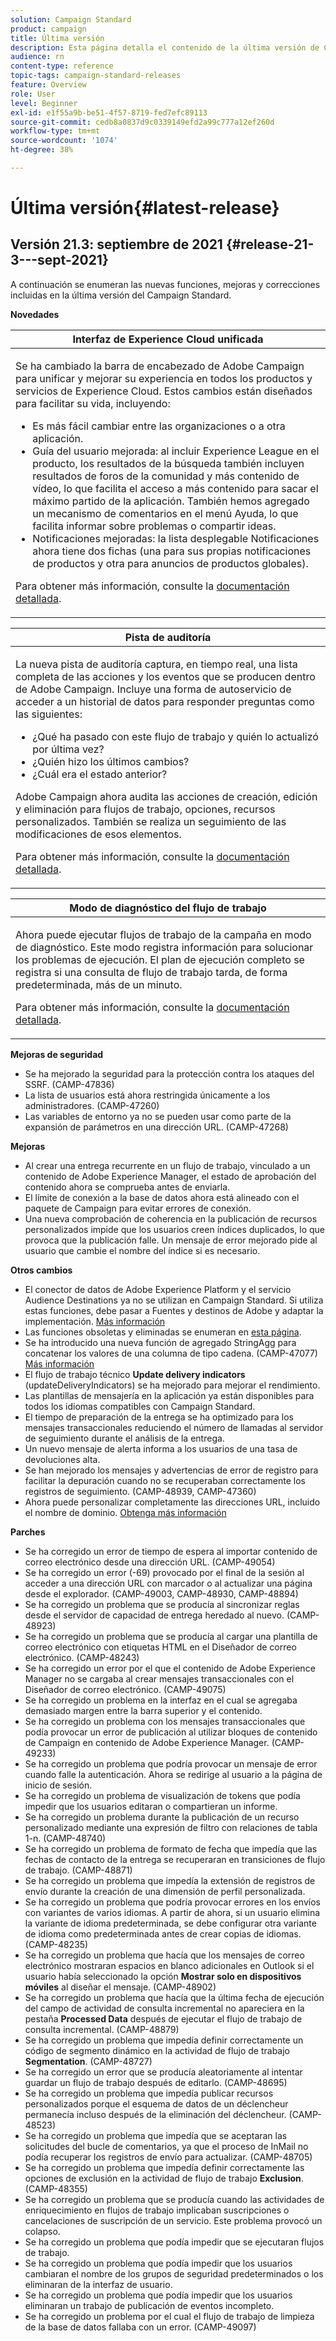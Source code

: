 ```yaml
---
solution: Campaign Standard
product: campaign
title: Última versión
description: Esta página detalla el contenido de la última versión de Campaign Standard
audience: rn
content-type: reference
topic-tags: campaign-standard-releases
feature: Overview
role: User
level: Beginner
exl-id: e1f55a9b-be51-4f57-8719-fed7efc89113
source-git-commit: cedb8a0837d9c0339149efd2a99c777a12ef260d
workflow-type: tm+mt
source-wordcount: '1074'
ht-degree: 38%

---
```



# Última versión{#latest-release}

## Versión 21.3: septiembre de 2021 {#release-21-3---sept-2021}

A continuación se enumeran las nuevas funciones, mejoras y correcciones incluidas en la última versión del Campaign Standard.

**Novedades**


<table> 
<thead> 
<tr> 
<th> <strong>Interfaz de Experience Cloud unificada</strong><br /> </th> 
</tr> 
</thead> 
<tbody> 
<tr> 
<td>
<p>Se ha cambiado la barra de encabezado de Adobe Campaign para unificar y mejorar su experiencia en todos los productos y servicios de Experience Cloud. Estos cambios están diseñados para facilitar su vida, incluyendo:</p>
<ul>
<li>Es más fácil cambiar entre las organizaciones o a otra aplicación.</li>
<li>Guía del usuario mejorada: al incluir Experience League en el producto, los resultados de la búsqueda también incluyen resultados de foros de la comunidad y más contenido de vídeo, lo que facilita el acceso a más contenido para sacar el máximo partido de la aplicación. También hemos agregado un mecanismo de comentarios en el menú Ayuda, lo que facilita informar sobre problemas o compartir ideas.</li>
<li>Notificaciones mejoradas: la lista desplegable Notificaciones ahora tiene dos fichas (una para sus propias notificaciones de productos y otra para anuncios de productos globales).</li>
</ul>
<p>Para obtener más información, consulte la <a href="../../start/using/interface-description.md#top-bar">documentación detallada</a>.
</p>
</td> 
</tr> 
</tbody> 
</table>

<table> 
<thead> 
<tr> 
<th> <strong>Pista de auditoría</strong><br /> </th> 
</tr> 
</thead> 
<tbody> 
<tr> 
<td>
<p>La nueva pista de auditoría captura, en tiempo real, una lista completa de las acciones y los eventos que se producen dentro de Adobe Campaign. Incluye una forma de autoservicio de acceder a un historial de datos para responder preguntas como las siguientes:</p>
<ul>
<li>¿Qué ha pasado con este flujo de trabajo y quién lo actualizó por última vez?</li>
<li>¿Quién hizo los últimos cambios?</li>
<li>¿Cuál era el estado anterior?</li>
</ul>
<p>Adobe Campaign ahora audita las acciones de creación, edición y eliminación para flujos de trabajo, opciones, recursos personalizados. También se realiza un seguimiento de las modificaciones de esos elementos.</p>
<p>Para obtener más información, consulte la <a href="../../administration/using/audit.md">documentación detallada</a>.</p>
</td> 
</tr> 
</tbody> 
</table>


<table> 
<thead> 
<tr> 
<th> <strong>Modo de diagnóstico del flujo de trabajo</strong><br /> </th> 
</tr> 
</thead> 
<tbody> 
<tr> 
<td>
<p>Ahora puede ejecutar flujos de trabajo de la campaña en modo de diagnóstico. Este modo registra información para solucionar los problemas de ejecución. El plan de ejecución completo se registra si una consulta de flujo de trabajo tarda, de forma predeterminada, más de un minuto.</p>
<p>Para obtener más información, consulte la <a href="../../automating/using/managing-execution-options.md">documentación detallada</a>.</p>
</td> 
</tr> 
</tbody> 
</table>

**Mejoras de seguridad**

* Se ha mejorado la seguridad para la protección contra los ataques del SSRF. (CAMP-47836)
* La lista de usuarios está ahora restringida únicamente a los administradores. (CAMP-47260)
* Las variables de entorno ya no se pueden usar como parte de la expansión de parámetros en una dirección URL. (CAMP-47268)

**Mejoras**

* Al crear una entrega recurrente en un flujo de trabajo, vinculado a un contenido de Adobe Experience Manager, el estado de aprobación del contenido ahora se comprueba antes de enviarla.
* El límite de conexión a la base de datos ahora está alineado con el paquete de Campaign para evitar errores de conexión.
* Una nueva comprobación de coherencia en la publicación de recursos personalizados impide que los usuarios creen índices duplicados, lo que provoca que la publicación falle. Un mensaje de error mejorado pide al usuario que cambie el nombre del índice si es necesario.

**Otros cambios**

* El conector de datos de Adobe Experience Platform y el servicio Audience Destinations ya no se utilizan en Campaign Standard. Si utiliza estas funciones, debe pasar a Fuentes y destinos de Adobe y adaptar la implementación. [Más información](../../integrating/using/get-started-sources-destinations.md)
* Las funciones obsoletas y eliminadas se enumeran en [esta página](deprecated-features.md).
* Se ha introducido una nueva función de agregado StringAgg para concatenar los valores de una columna de tipo cadena. (CAMP-47077) [Más información](../../automating/using/list-of-functions.md#aggregates)
* El flujo de trabajo técnico **Update delivery indicators** (updateDeliveryIndicators) se ha mejorado para mejorar el rendimiento.
* Las plantillas de mensajería en la aplicación ya están disponibles para todos los idiomas compatibles con Campaign Standard.
* El tiempo de preparación de la entrega se ha optimizado para los mensajes transaccionales reduciendo el número de llamadas al servidor de seguimiento durante el análisis de la entrega.
* Un nuevo mensaje de alerta informa a los usuarios de una tasa de devoluciones alta.
* Se han mejorado los mensajes y advertencias de error de registro para facilitar la depuración cuando no se recuperaban correctamente los registros de seguimiento. (CAMP-48939, CAMP-47360)
* Ahora puede personalizar completamente las direcciones URL, incluido el nombre de dominio. [Obtenga más información](../../designing/using/personalization.md#personalizing-urls)

**Parches**

* Se ha corregido un error de tiempo de espera al importar contenido de correo electrónico desde una dirección URL. (CAMP-49054)
* Se ha corregido un error (-69) provocado por el final de la sesión al acceder a una dirección URL con marcador o al actualizar una página desde el explorador. (CAMP-49003, CAMP-48930, CAMP-48894)
* Se ha corregido un problema que se producía al sincronizar reglas desde el servidor de capacidad de entrega heredado al nuevo. (CAMP-48923)
* Se ha corregido un problema que se producía al cargar una plantilla de correo electrónico con etiquetas HTML en el Diseñador de correo electrónico. (CAMP-48243)
* Se ha corregido un error por el que el contenido de Adobe Experience Manager no se cargaba al crear mensajes transaccionales con el Diseñador de correo electrónico. (CAMP-49075)
* Se ha corregido un problema en la interfaz en el cual se agregaba demasiado margen entre la barra superior y el contenido.
* Se ha corregido un problema con los mensajes transaccionales que podía provocar un error de publicación al utilizar bloques de contenido de Campaign en contenido de Adobe Experience Manager. (CAMP-49233)
* Se ha corregido un problema que podría provocar un mensaje de error cuando falle la autenticación. Ahora se redirige al usuario a la página de inicio de sesión.
* Se ha corregido un problema de visualización de tokens que podía impedir que los usuarios editaran o compartieran un informe.
* Se ha corregido un problema durante la publicación de un recurso personalizado mediante una expresión de filtro con relaciones de tabla 1-n. (CAMP-48740)
* Se ha corregido un problema de formato de fecha que impedía que las fechas de contacto de la entrega se recuperaran en transiciones de flujo de trabajo. (CAMP-48871)
* Se ha corregido un problema que impedía la extensión de registros de envío durante la creación de una dimensión de perfil personalizada.
* Se ha corregido un problema que podría provocar errores en los envíos con variantes de varios idiomas. A partir de ahora, si un usuario elimina la variante de idioma predeterminada, se debe configurar otra variante de idioma como predeterminada antes de crear copias de idiomas. (CAMP-48235)
* Se ha corregido un problema que hacía que los mensajes de correo electrónico mostraran espacios en blanco adicionales en Outlook si el usuario había seleccionado la opción **Mostrar solo en dispositivos móviles** al diseñar el mensaje. (CAMP-48902)
* Se ha corregido un problema que hacía que la última fecha de ejecución del campo de actividad de consulta incremental no apareciera en la pestaña **Processed Data** después de ejecutar el flujo de trabajo de consulta incremental. (CAMP-48879)
* Se ha corregido un problema que impedía definir correctamente un código de segmento dinámico en la actividad de flujo de trabajo **Segmentation**. (CAMP-48727)
* Se ha corregido un error que se producía aleatoriamente al intentar guardar un flujo de trabajo después de editarlo. (CAMP-48695)
* Se ha corregido un problema que impedía publicar recursos personalizados porque el esquema de datos de un déclencheur permanecía incluso después de la eliminación del déclencheur. (CAMP-48523)
* Se ha corregido un problema que impedía que se aceptaran las solicitudes del bucle de comentarios, ya que el proceso de InMail no podía recuperar los registros de envío para actualizar. (CAMP-48705)
* Se ha corregido un problema que impedía definir correctamente las opciones de exclusión en la actividad de flujo de trabajo **Exclusion**.(CAMP-48355)
* Se ha corregido un problema que se producía cuando las actividades de enriquecimiento en flujos de trabajo implicaban suscripciones o cancelaciones de suscripción de un servicio. Este problema provocó un colapso.
* Se ha corregido un problema que podía impedir que se ejecutaran flujos de trabajo.
* Se ha corregido un problema que podía impedir que los usuarios cambiaran el nombre de los grupos de seguridad predeterminados o los eliminaran de la interfaz de usuario.
* Se ha corregido un problema que podía impedir que los usuarios eliminaran un trabajo de publicación de eventos incompleto.
* Se ha corregido un problema por el cual el flujo de trabajo de limpieza de la base de datos fallaba con un error. (CAMP-49097)
